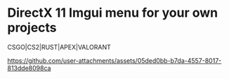 # DirectX 11 Imgui menu for your own projects

CSGO|CS2|RUST|APEX|VALORANT

https://github.com/user-attachments/assets/05ded0bb-b7da-4557-8017-813dde8098ca

